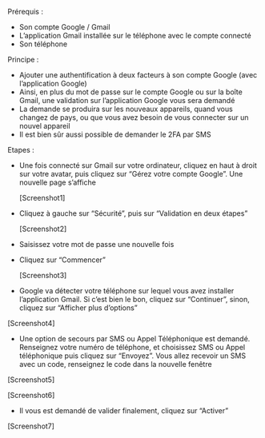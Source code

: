 Prérequis : 

- Son compte Google / Gmail
- L’application Gmail installée sur le téléphone avec le compte connecté
- Son téléphone

Principe : 

- Ajouter une authentification à deux facteurs à son compte Google (avec l’application Google)
- Ainsi, en plus du mot de passe sur le compte Google ou sur la boîte Gmail, une validation sur l’application Google vous sera demandé
- La demande  se produira sur les nouveaux appareils, quand vous changez de pays, ou que vous avez besoin de vous connecter sur un nouvel appareil
- Il est bien sûr aussi possible de demander le 2FA par SMS

Etapes : 

- Une fois connecté sur Gmail sur votre ordinateur, cliquez en haut à droit sur votre avatar, puis cliquez sur “Gérez votre compte Google”. Une nouvelle page s’affiche
    
    [Screenshot1]
    
    
- Cliquez à gauche sur “Sécurité”, puis sur “Validation en deux étapes”
    
    [Screenshot2]
    
    
- Saisissez votre mot de passe une nouvelle fois

- Cliquez sur “Commencer”
    
    [Screenshot3]
    

- Google va détecter votre téléphone sur lequel vous avez installer l’application Gmail. Si c’est bien le bon, cliquez sur “Continuer”, sinon, cliquez sur “Afficher plus d’options”

[Screenshot4]



- Une option de secours par SMS ou Appel Téléphonique est demandé. Renseignez votre numéro de téléphone, et choisissez SMS ou Appel téléphonique puis cliquez sur “Envoyez”.
Vous allez recevoir un SMS avec un code, renseignez le code dans la nouvelle fenêtre

[Screenshot5]



[Screenshot6]



- Il vous est demandé de valider finalement, cliquez sur “Activer”

[Screenshot7]

